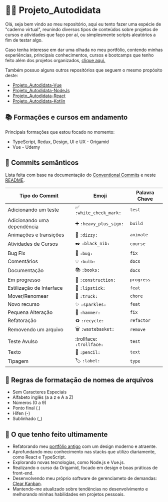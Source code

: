 # 🤏😎 Projeto_Autodidata
Olá, seja bem vindo ao meu repositório, aqui eu tento fazer uma espécie de "caderno virtual", reunindo diversos tipos de conteúdos sobre projetos de cursos e atividades que faço por aí, ou simplesmente scripts aleatórios a fim de testar algo.

Caso tenha interesse em dar uma olhada no meu portfólio, contendo minhas experiências, principais conhecimentos, cursos e bootcamps que tenho feito além dos projetos organizados, [clique aqui.](https://otaviodev.vercel.app/) 

Também possuo alguns outros repositórios que seguem o mesmo propósito deste:
- [Projeto_Autodidata-Vue](https://github.com/OtavioMendesSantos/Projeto_Autodidata-Vue)
- [Projeto_Autodidata-NodeJs](https://github.com/OtavioMendesSantos/Projeto_Autodidata-NodeJs)
- [Projeto_Autodidata-React](https://github.com/OtavioMendesSantos/Projeto_Autodidata-React)
- [Projeto_Autodidata-Kotlin](https://github.com/OtavioMendesSantos/Projeto_Autodidata-Kotlin)
 
## 📚 Formações e cursos em andamento
Principais formações que estou focado no momento:
 - TypeScript, Redux, Design, UI e UX - Origamid
 - Vue - Udemy

## 📑 Commits semânticos
Lista feita com base na documentação do [Conventional Commits](https://www.conventionalcommits.org/pt-br/v1.0.0/) e neste [README](https://github.com/iuricode/padroes-de-commits).

 Tipo do Commit | Emoji | Palavra Chave
 -------------- | ----- | -------------
 Adicionando um teste |	✅ `:white_check_mark:`	| `test`
 Adicionando uma dependência	|➕ `:heavy_plus_sign:` |	`build`
 Animações e transições	| 💫 `:dizzy:` | `animate`
 Atividades  de Cursos | ✒️ `:black_nib:` | `course`
 Bug Fix | 🐛 `:bug:`	| `fix`
 Comentários | 💡 `:bulb:` | `docs`
 Documentação | 📚 `:books:` | `docs`
 Em progresso |	🚧 `:construction:` | `progress`
 Estilização de Interface | 💄 `:lipstick:` | `feat`
 Mover/Renomear |	🚚 `:truck:`	| `chore`
 Novo recurso | ✨ `:sparkles:`| `feat`
 Pequena Alteração	| 🔨 `:hammer:`| `fix`
 Refatoração |	♻️ `:recycle:` | `refactor`
 Removendo um arquivo	| 🗑️ `:wastebasket:` |	`remove`
 Teste Avulso | :trollface: `:trollface:` | `test`
 Texto	| 📝 `:pencil:` | `text`
 Tipagem |	🏷️ `:label:` | `type`

## 📁 Regras de formatação de nomes de arquivos 
 - Sem Caracteres Especiais
 - Alfabeto inglês (a a z e A a Z)
 - Números (0 a 9)
 - Ponto final (.)
 - Hífen (-)
 - Sublinhado (_)

## 🎯 O que tenho feito ultimamente
- Refatorando meu [portfólio antigo](https://otaviomendessantos.github.io/Sites_Portifolio/index.html) com um design moderno e atraente.
- Aprofundando meu conhecimento nas stacks que utilizo diariamente, como React e TypeScript.
- Explorando novas tecnologias, como Node.js e Vue.js.
- Realizando o curso da Origamid, focado em design e boas práticas de front-end.
- Desenvolvendo meu próprio software de gerenciameto de demandas: [Clear Kanban](https://clearkanban.com).
- Mantendo-me atualizado sobre tendências no desenvolvimento e melhorando minhas habilidades em projetos pessoais.
